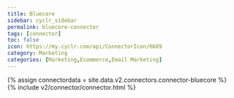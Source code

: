 ```yaml
---
title: Bluecore
sidebar: cyclr_sidebar
permalink: bluecore-connector
tags: [connector]
toc: false
icon: https://my.cyclr.com/api/ConnectorIcon/6689
category: Marketing
categories: [Marketing,Ecommerce,Email Marketing]
---
```

{% assign connectordata = site.data.v2.connectors.connector-bluecore %}
{% include v2/connector/connector.html %}	